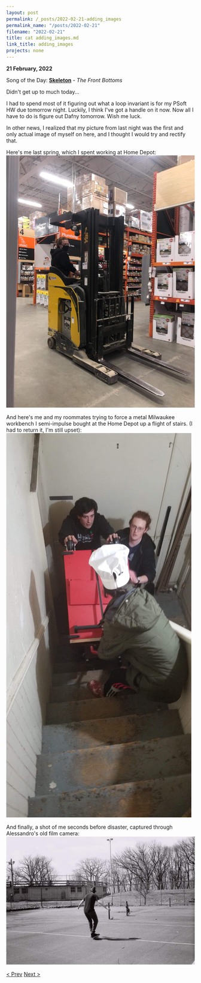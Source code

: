 ```yaml
---
layout: post
permalink: /_posts/2022-02-21-adding_images
permalink_name: "/posts/2022-02-21"
filename: "2022-02-21"
title: cat adding_images.md
link_title: adding_images
projects: none
---
```

**21 February, 2022**

Song of the Day: [**Skeleton**](https://youtu.be/oAq-By5s1ZM) - *The Front Bottoms*

Didn't get up to much today...

I had to spend most of it figuring out what a loop invariant is for my PSoft HW due tomorrow night. Luckily, I think I've got a handle on it now. Now all I have to do is figure out Dafny tomorrow. Wish me luck.

In other news, I realized that my picture from last night was the first and only actual image of myself on here, and I thought I would try and rectify that.

Here's me last spring, which I spent working at Home Depot:
![forklift](/assets/images/forklift_certified.jpeg)

And here's me and my roommates trying to force a metal Milwaukee workbench I semi-impulse bought at the Home Depot up a flight of stairs. (I had to return it, I'm still upset):
![workbench](/assets/images/a_bit_too_big.jpeg)

And finally, a shot of me seconds before disaster, captured through Alessandro's old film camera:
![skateboard](/assets/images/seconds_before_disaster.jpeg)

[< Prev](/_posts/2022-02-20-frozen_finger_photos)    [Next >](/all_caught_up)
